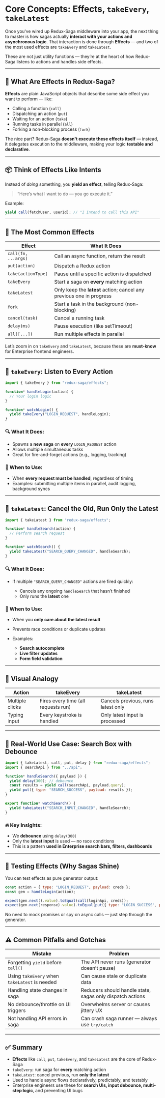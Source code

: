 

# **Core Concepts: Effects, `takeEvery`, `takeLatest`**

Once you've wired up Redux-Saga middleware into your app, the next thing to master is how sagas actually **interact with your actions and asynchronous logic**. That interaction is done through **Effects** — and two of the most used effects are `takeEvery` and `takeLatest`.

These are not just utility functions — they’re at the heart of how Redux-Saga listens to actions and handles side effects.

---

## 🧠 What Are Effects in Redux-Saga?

**Effects** are plain JavaScript objects that describe some side effect you want to perform — like:

* Calling a function (`call`)
* Dispatching an action (`put`)
* Waiting for an action (`take`)
* Running tasks in parallel (`all`)
* Forking a non-blocking process (`fork`)

The nice part? Redux-Saga **doesn't execute these effects itself** — instead, it delegates execution to the middleware, making your logic **testable and declarative**.

---

## 📦 Think of Effects Like Intents

Instead of *doing* something, you **yield an effect**, telling Redux-Saga:

> “Here’s what I want to do — you go execute it.”

Example:

```js
yield call(fetchUser, userId); // "I intend to call this API"
```

---

## 🧩 The Most Common Effects

| Effect              | What It Does                                                         |
| ------------------- | -------------------------------------------------------------------- |
| `call(fn, ...args)` | Call an async function, return the result                            |
| `put(action)`       | Dispatch a Redux action                                              |
| `take(actionType)`  | Pause until a specific action is dispatched                          |
| `takeEvery`         | Start a saga on **every** matching action                            |
| `takeLatest`        | Only keep the **latest** action; cancel any previous one in progress |
| `fork`              | Start a task in the background (non-blocking)                        |
| `cancel(task)`      | Cancel a running task                                                |
| `delay(ms)`         | Pause execution (like setTimeout)                                    |
| `all([...])`        | Run multiple effects in parallel                                     |

Let’s zoom in on `takeEvery` and `takeLatest`, because these are **must-know** for Enterprise frontend engineers.

---

## 🔁 `takeEvery`: Listen to Every Action

```js
import { takeEvery } from "redux-saga/effects";

function* handleLogin(action) {
  // Your login logic
}

function* watchLogin() {
  yield takeEvery("LOGIN_REQUEST", handleLogin);
}
```

### 🔍 What It Does:

* Spawns a **new saga** on **every** `LOGIN_REQUEST` action
* Allows multiple simultaneous tasks
* Great for fire-and-forget actions (e.g., logging, tracking)

### 🧠 When to Use:

* When **every request must be handled**, regardless of timing
* Examples: submitting multiple items in parallel, audit logging, background syncs

---

## 🧨 `takeLatest`: Cancel the Old, Run Only the Latest

```js
import { takeLatest } from "redux-saga/effects";

function* handleSearch(action) {
  // Perform search request
}

function* watchSearch() {
  yield takeLatest("SEARCH_QUERY_CHANGED", handleSearch);
}
```

### 🔍 What It Does:

* If multiple `"SEARCH_QUERY_CHANGED"` actions are fired quickly:

  * Cancels any ongoing `handleSearch` that hasn’t finished
  * Only runs the **latest** one

### 🧠 When to Use:

* When you **only care about the latest result**
* Prevents race conditions or duplicate updates
* Examples:

  * **Search autocomplete**
  * **Live filter updates**
  * **Form field validation**

---

## 🧠 Visual Analogy

| Action          | takeEvery                           | takeLatest                         |
| --------------- | ----------------------------------- | ---------------------------------- |
| Multiple clicks | Fires every time (all requests run) | Cancels previous, runs latest only |
| Typing input    | Every keystroke is handled          | Only latest input is processed     |

---

## 🚀 Real-World Use Case: Search Box with Debounce

```js
import { takeLatest, call, put, delay } from "redux-saga/effects";
import { searchApi } from "../api";

function* handleSearch({ payload }) {
  yield delay(300); // debounce
  const results = yield call(searchApi, payload.query);
  yield put({ type: "SEARCH_SUCCESS", payload: results });
}

export function* watchSearch() {
  yield takeLatest("SEARCH_INPUT_CHANGED", handleSearch);
}
```

### 🔥 Key Insights:

* We **debounce** using `delay(300)`
* Only the **latest input** is used — no race conditions
* This is a pattern **used in Enterprise search bars, filters, dashboards**

---

## 🧪 Testing Effects (Why Sagas Shine)

You can test effects as pure generator output:

```js
const action = { type: "LOGIN_REQUEST", payload: creds };
const gen = handleLogin(action);

expect(gen.next().value).toEqual(call(loginApi, creds));
expect(gen.next(response).value).toEqual(put({ type: "LOGIN_SUCCESS", payload: response }));
```

No need to mock promises or spy on async calls — just step through the generator.

---

## ⚠️ Common Pitfalls and Gotchas

| Mistake                                       | Problem                                                   |
| --------------------------------------------- | --------------------------------------------------------- |
| Forgetting `yield` before `call()`            | The API never runs (generator doesn’t pause)              |
| Using `takeEvery` when `takeLatest` is needed | Can cause stale or duplicate data                         |
| Handling state changes in saga                | Reducers should handle state, sagas only dispatch actions |
| No debounce/throttle on UI triggers           | Overwhelms server or causes jittery UX                    |
| Not handling API errors in saga               | Can crash saga runner — always use `try/catch`            |

---

## ✅ Summary

* **Effects** like `call`, `put`, `takeEvery`, and `takeLatest` are the core of Redux-Saga
* `takeEvery`: run saga for **every** matching action
* `takeLatest`: cancel previous, run **only the latest**
* Used to handle async flows declaratively, predictably, and testably
* Enterprise engineers use these for **search UIs, input debounce, multi-step logic**, and preventing UI bugs


